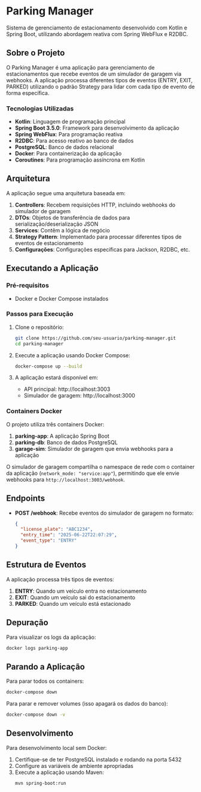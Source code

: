 # Parking Manager

Sistema de gerenciamento de estacionamento desenvolvido com Kotlin e Spring Boot, utilizando abordagem reativa com Spring WebFlux e R2DBC.

## Sobre o Projeto

O Parking Manager é uma aplicação para gerenciamento de estacionamentos que recebe eventos de um simulador de garagem via webhooks. A aplicação processa diferentes tipos de eventos (ENTRY, EXIT, PARKED) utilizando o padrão Strategy para lidar com cada tipo de evento de forma específica.

### Tecnologias Utilizadas

- **Kotlin**: Linguagem de programação principal
- **Spring Boot 3.5.0**: Framework para desenvolvimento da aplicação
- **Spring WebFlux**: Para programação reativa
- **R2DBC**: Para acesso reativo ao banco de dados
- **PostgreSQL**: Banco de dados relacional
- **Docker**: Para containerização da aplicação
- **Coroutines**: Para programação assíncrona em Kotlin

## Arquitetura

A aplicação segue uma arquitetura baseada em:

1. **Controllers**: Recebem requisições HTTP, incluindo webhooks do simulador de garagem
2. **DTOs**: Objetos de transferência de dados para serialização/deserialização JSON
3. **Services**: Contêm a lógica de negócio
4. **Strategy Pattern**: Implementado para processar diferentes tipos de eventos de estacionamento
5. **Configurações**: Configurações específicas para Jackson, R2DBC, etc.

## Executando a Aplicação

### Pré-requisitos

- Docker e Docker Compose instalados

### Passos para Execução

1. Clone o repositório:
   ```bash
   git clone https://github.com/seu-usuario/parking-manager.git
   cd parking-manager
   ```

2. Execute a aplicação usando Docker Compose:
   ```bash
   docker-compose up --build
   ```

3. A aplicação estará disponível em:
   - API principal: http://localhost:3003
   - Simulador de garagem: http://localhost:3000

### Containers Docker

O projeto utiliza três containers Docker:

1. **parking-app**: A aplicação Spring Boot
2. **parking-db**: Banco de dados PostgreSQL
3. **garage-sim**: Simulador de garagem que envia webhooks para a aplicação

O simulador de garagem compartilha o namespace de rede com o container da aplicação (`network_mode: "service:app"`), permitindo que ele envie webhooks para `http://localhost:3003/webhook`.

## Endpoints

- **POST /webhook**: Recebe eventos do simulador de garagem no formato:
  ```json
  {
    "license_plate": "ABC1234",
    "entry_time": "2025-06-22T22:07:29",
    "event_type": "ENTRY"
  }
  ```

## Estrutura de Eventos

A aplicação processa três tipos de eventos:

1. **ENTRY**: Quando um veículo entra no estacionamento
2. **EXIT**: Quando um veículo sai do estacionamento
3. **PARKED**: Quando um veículo está estacionado

## Depuração

Para visualizar os logs da aplicação:

```bash
docker logs parking-app
```

## Parando a Aplicação

Para parar todos os containers:

```bash
docker-compose down
```

Para parar e remover volumes (isso apagará os dados do banco):

```bash
docker-compose down -v
```

## Desenvolvimento

Para desenvolvimento local sem Docker:

1. Certifique-se de ter PostgreSQL instalado e rodando na porta 5432
2. Configure as variáveis de ambiente apropriadas
3. Execute a aplicação usando Maven:
   ```bash
   mvn spring-boot:run
   ```
